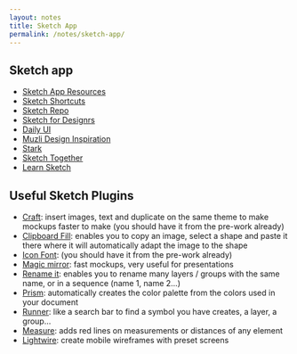 ```yaml
---
layout: notes
title: Sketch App
permalink: /notes/sketch-app/
---
```


## Sketch app

- [Sketch App Resources](https://www.sketchappsources.com/)
- [Sketch Shortcuts](http://sketchshortcuts.com/)
- [Sketch Repo](https://sketchrepo.com/)
- [Sketch for Designrs](https://sketch.fordesignrs.com/)
- [Daily UI](http://www.dailyui.co/)
- [Muzli Design Inspiration](https://muz.li/)
- [Stark](http://www.getstark.co/)
- [Sketch Together](https://www.youtube.com/channel/UCZHkx_OyRXHb1D3XTqOidRw)
- [Learn Sketch](https://www.learnsketch.com/)


## Useful Sketch Plugins

- [Craft](https://www.invisionapp.com/craft): insert images, text and duplicate on the same theme to make mockups faster to make (you should have it from the pre-work already)
- [Clipboard Fill](https://github.com/ScottSavarie/Clipboard-Fill): enables you to copy an image, select a shape and paste it there where it will automatically adapt the image to the shape
- [Icon Font](https://github.com/keremciu/sketch-iconfont): (you should have it from the pre-work already)
- [Magic mirror](https://magicsketch.io/mirror/): fast mockups, very useful for presentations
- [Rename it](https://rodi01.github.io/RenameIt/): enables you to rename many layers / groups with the same name, or in a sequence (name 1, name 2…)
- [Prism](https://github.com/ment-mx/Prism): automatically creates the color palette from the colors used in your document
- [Runner](https://sketchrunner.com): like a search bar to find a symbol you have creates, a layer, a group…
- [Measure](http://utom.design/measure/): adds red lines on measurements or distances of any element
- [Lightwire](http://lightwireplugin.com): create mobile wireframes with preset screens
